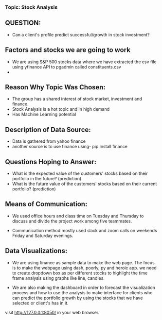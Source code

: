 
### Topic: Stock Analysis

## QUESTION:
- Can a client's profile predict successful/growth in stock investment? 

## Factors and stocks we are going to work
- We are using S&P 500 stocks data where we have extracted the csv file using yfinance API to pgadmin called constituents.csv
-

## Reason Why Topic Was Chosen:
- The group has a shared interest of stock market, investment and finance. 
- Stock Analysis is a hot topic and in high demand 
- Has Machine Learning potential

## Description of Data Source: 
- Data is gathered from yahoo finance 
- another source is to use finance using- pip install finance

## Questions Hoping to Answer:
- What is the expected value of the customers' stocks based on their portfolio in the future? (prediction)
- What is the future value of the customers' stocks based on their current portfolio? (prediction)

## Means of Communication:
- We used office hours and class time on Tuesday and Thursday to discuss and divide the project work among five teammates.

- Communication method mostly used slack and zoom calls on weekends Friday and Saturday evenings.

## Data Visualizations:
- We are using finance as sample data to make the web page. The focus is to make the webpage using dash, poorly, py and heroic app. we need to create dropdown box as per different stocks to highlight the time frame analysis using graphs like line, candles.

- We are also making the dashboard in order to forecast the visualization process and how to use the  analysis to make interface for clients who can predict the portfolio growth by using the stocks that we have selected or client's has in it.

 visit http://127.0.0.1:8050/ in your web browser.
